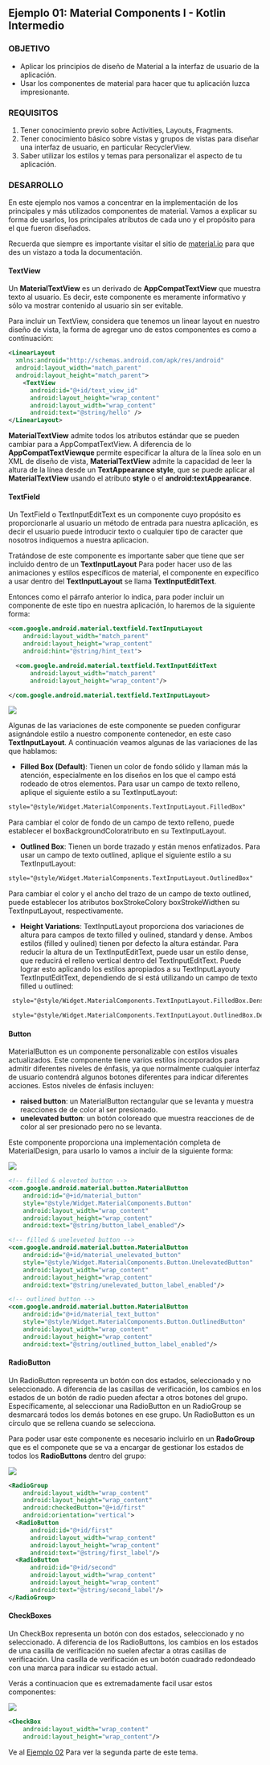 ## Ejemplo 01: Material Components I - Kotlin Intermedio

### OBJETIVO

- Aplicar los principios de diseño de Material a la interfaz de usuario de la aplicación.
- Usar los componentes de material para hacer que tu aplicación luzca impresionante.

### REQUISITOS

1. Tener conocimiento previo sobre Activities, Layouts, Fragments.
2. Tener conocimiento básico sobre vistas y grupos de vistas para diseñar una interfaz de usuario, en particular RecyclerView.
3. Saber utilizar los estilos y temas para personalizar el aspecto de tu aplicación.

### DESARROLLO

En este ejemplo nos vamos a concentrar en la implementación de los principales y más utilizados componentes de material. Vamos a explicar su forma de usarlos, los principales atributos de cada uno y el propósito para el que fueron diseñados.

Recuerda que siempre es importante visitar el sitio de [material.io](https://material.io/) para que des un vistazo a toda la documentación.

#### TextView

Un **MaterialTextView** es un derivado de **AppCompatTextView** que muestra texto al usuario. Es decir, este componente es meramente informativo y sólo va mostrar contenido al usuario sin ser evitable.

Para incluir un TextView, considera que tenemos un linear layout en nuestro diseño de vista, la forma de agregar uno de estos componentes es como a continuación:

```XML
<LinearLayout
  xmlns:android="http://schemas.android.com/apk/res/android"
  android:layout_width="match_parent"
  android:layout_height="match_parent">
    <TextView
      android:id="@+id/text_view_id"
      android:layout_height="wrap_content"
      android:layout_width="wrap_content"
      android:text="@string/hello" />
</LinearLayout>
```
**MaterialTextView** admite todos los atributos estándar que se pueden cambiar para a AppCompatTextView. A diferencia de lo **AppCompatTextViewque** permite especificar la altura de la línea solo en un XML de diseño de vista, **MaterialTextView** admite la capacidad de leer la altura de la línea desde un **TextAppearance style**, que se puede aplicar al **MaterialTextView** usando el atributo **style** o el **android:textAppearance**.

#### TextField

Un TextField o TextInputEditText es un componente cuyo propósito es proporcionarle al usuario un método de entrada para nuestra aplicación, es decir el usuario puede introducir texto o cualquier tipo de caracter que nosotros indiquemos a nuestra aplicacion.

Tratándose de este componente es importante saber que tiene que ser incluido dentro de un **TextInputLayout** Para poder hacer uso de las animaciones y estilos específicos de material, el componente en expecifico a usar dentro del **TextInputLayout** se llama **TextInputEditText**.

Entonces como el párrafo anterior lo indica, para poder incluir un componente de este tipo en nuestra aplicación, lo haremos de la siguiente forma:

```XML
<com.google.android.material.textfield.TextInputLayout
    android:layout_width="match_parent"
    android:layout_height="wrap_content"
    android:hint="@string/hint_text">

  <com.google.android.material.textfield.TextInputEditText
      android:layout_width="match_parent"
      android:layout_height="wrap_content"/>

</com.google.android.material.textfield.TextInputLayout>
```

![](https://github.com/beduExpert/B1-Kotlin-Intermedio/blob/master/Sesion-06/Ejemplo-01/Images/2.png)

Algunas de las variaciones de este componente se pueden configurar asignándole estilo a nuestro componente contenedor, en este caso **TextInputLayout**. A continuación veamos algunas de las variaciones de las que hablamos:

- **Filled Box (Default)**: Tienen un color de fondo sólido y llaman más la atención, especialmente en los diseños en los que el campo está rodeado de otros elementos. Para usar un campo de texto relleno, aplique el siguiente estilo a su TextInputLayout: 
```XML
style="@style/Widget.MaterialComponents.TextInputLayout.FilledBox"
```
Para cambiar el color de fondo de un campo de texto relleno, puede establecer el boxBackgroundColoratributo en su TextInputLayout.
- **Outlined Box**: Tienen un borde trazado y están menos enfatizados. Para usar un campo de texto outlined, aplique el siguiente estilo a su TextInputLayout:
```XML
style="@style/Widget.MaterialComponents.TextInputLayout.OutlinedBox"
```
Para cambiar el color y el ancho del trazo de un campo de texto outlined, puede establecer los atributos boxStrokeColory boxStrokeWidthen su TextInputLayout, respectivamente.

- **Height Variations**: TextInputLayout proporciona dos variaciones de altura para campos de texto filled y oulined, standard y dense. Ambos estilos (filled y oulined) tienen por defecto la altura estándar. Para reducir la altura de un TextInputEditText, puede usar un estilo dense, que reducirá el relleno vertical dentro del TextInputEditText. Puede lograr esto aplicando los estilos apropiados a su TextInputLayouty TextInputEditText, dependiendo de si está utilizando un campo de texto filled u outlined:
```XML
 style="@style/Widget.MaterialComponents.TextInputLayout.FilledBox.Dense"

 style="@style/Widget.MaterialComponents.TextInputLayout.OutlinedBox.Dense"
```

#### Button

MaterialButton es un componente personalizable con estilos visuales actualizados. Este componente tiene varios estilos incorporados para admitir diferentes niveles de énfasis, ya que normalmente cualquier interfaz de usuario contendrá algunos botones diferentes para indicar diferentes acciones. Estos niveles de énfasis incluyen:

- **raised button**: un MaterialButton rectangular que se levanta y muestra reacciones de de color al ser presionado.
- **unelevated button**: un botón coloreado que muestra reacciones de de color al ser presionado pero no se levanta.

Este componente proporciona una implementación completa de MaterialDesign, para usarlo lo vamos a incluir de la siguiente forma:

![](https://github.com/beduExpert/B1-Kotlin-Intermedio/blob/master/Sesion-06/Ejemplo-01/Images/3.png)

```XML
<!-- filled & eleveted button -->
<com.google.android.material.button.MaterialButton
    android:id="@+id/material_button"
    style="@style/Widget.MaterialComponents.Button"
    android:layout_width="wrap_content"
    android:layout_height="wrap_content"
    android:text="@string/button_label_enabled"/>

<!-- filled & uneleveted button -->
<com.google.android.material.button.MaterialButton
    android:id="@+id/material_unelevated_button"
    style="@style/Widget.MaterialComponents.Button.UnelevatedButton"
    android:layout_width="wrap_content"
    android:layout_height="wrap_content"
    android:text="@string/unelevated_button_label_enabled"/>

<!-- outlined button -->
<com.google.android.material.button.MaterialButton
    android:id="@+id/material_text_button"
    style="@style/Widget.MaterialComponents.Button.OutlinedButton"
    android:layout_width="wrap_content"
    android:layout_height="wrap_content"
    android:text="@string/outlined_button_label_enabled"/>
```

#### RadioButton

Un RadioButton representa un botón con dos estados, seleccionado y no seleccionado. A diferencia de las casillas de verificación, los cambios en los estados de un botón de radio pueden afectar a otros botones del grupo. Específicamente, al seleccionar una RadioButton en un RadioGroup se desmarcará todos los demás botones en ese grupo. Un RadioButton es un círculo que se rellena cuando se selecciona.

Para poder usar este componente es necesario incluirlo en un **RadoGroup** que es el componete que se va a encargar de gestionar los estados de todos los **RadioButtons** dentro del grupo:

![](https://github.com/beduExpert/B1-Kotlin-Intermedio/blob/master/Sesion-06/Ejemplo-01/Images/4.png)

```XML
<RadioGroup
    android:layout_width="wrap_content"
    android:layout_height="wrap_content"
    android:checkedButton="@+id/first"
    android:orientation="vertical">
  <RadioButton
      android:id="@+id/first"
      android:layout_width="wrap_content"
      android:layout_height="wrap_content"
      android:text="@string/first_label"/>
  <RadioButton
      android:id="@+id/second"
      android:layout_width="wrap_content"
      android:layout_height="wrap_content"
      android:text="@string/second_label"/>
</RadioGroup>
```

#### CheckBoxes

Un CheckBox representa un botón con dos estados, seleccionado y no seleccionado. A diferencia de los RadioButtons, los cambios en los estados de una casilla de verificación no suelen afectar a otras casillas de verificación. Una casilla de verificación es un botón cuadrado redondeado con una marca para indicar su estado actual.

Verás a continuacion que es extremadamente facil usar estos componentes:

![](https://github.com/beduExpert/B1-Kotlin-Intermedio/blob/master/Sesion-06/Ejemplo-01/Images/5.png)

```XML
<CheckBox
    android:layout_width="wrap_content"
    android:layout_height="wrap_content"/>
```

Ve al [Ejemplo 02](/../../tree/master/Sesion-06/Ejemplo-02/) Para ver la segunda parte de este tema.
